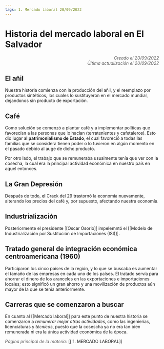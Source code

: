 ```yaml
---
tags: 1. Mercado laboral 20/09/2022
---
```


# Historia del mercado laboral en El Salvador
<div style="text-align: right; opacity: 0.7; font-style: italic;">Creado el 20/09/2022</div>
<div style="text-align: right; opacity: 0.7; font-style: italic;">Última actualización el 20/09/2022</div>

## El añil
Nuestra historia comienza con la producción del añil, y el reemplazo por productos sintéticos, los cuales lo sustituyeron en el mercado mundial, dejandonos sin producto de exportación.

## Café
Como solución se comenzó a plantar café y a implementar políticas que favorecían a las personas que lo hacían (terratenientes y cafetaleros). Esto dio lugar al **patrimonialismo de Estado**, el cual favoreció a todas las familias que se considera tienen poder o lo tuvieron en algún momento en el pasado debido al auge de dicho producto.

Por otro lado, el trabajo que se remuneraba usualmente tenía que ver con la cosecha, la cual era la principal actividad económica en nuestro país en aquel entonces.

## La Gran Depresión
Después de todo, el Crack del 29 trastornó la economía nuevamente, alterando los precios del café y, por supuesto, afectando nuestra economía.

## Industrialización
Posteriormente el presidente [[Oscar Osorio]] impelemntó el  [[Modelo de Industrialización por Sustitución de Importaciones (ISI)]].

## Tratado general de integración económica centroamericana (1960)
Participaron los cinco países de la región, y lo que se buscaba es aumentar el tamaño de las empresas en cada uno de los países.
El tratado servía para ahorrar el dinero de los aranceles en las exportaciones e importaciones locales; esto significó un gran ahorro y una movilización de productos aún mayor de la que se tenía anteriormente.

## Carreras que se comenzaron a buscar
En cuanto al [[Mercado laboral]] para este punto de nuestra historia se comenzaron a *remunerar mejor otras actividades*, como las ingenierías, licenciaturas y *técnicos*, puesto que la cosescha ya no era tan bien remunerada ni era la única actividad económica de la época.

<span style="opacity: 0.7; font-style: italic;">Página principal de la materia:</span> [['1. MERCADO LABORAL]]